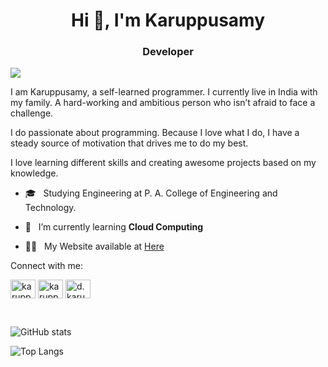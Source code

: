 <h1 align="center">Hi 👋, I'm Karuppusamy</h1>
<h3 align="center">Developer</h3>

<p align="left"> <img src="https://komarev.com/ghpvc/?username=karuppusamy-d&style=flat-square" /> </p>

I am Karuppusamy, a self-learned programmer. I currently live in India with my family. A hard-working and ambitious person who isn’t afraid to face a challenge.

I do passionate about programming. Because I love what I do, I have a steady source of motivation that drives me to do my best.

I love learning different skills and creating awesome projects based on my knowledge.

- 🎓 &nbsp; Studying Engineering at P. A. College of Engineering and Technology.

- 🌱 &nbsp; I’m currently learning **Cloud Computing**

- 👨‍💻 &nbsp; My Website available at [Here](https://karuppusamy.me/)

Connect with me:

<p align="left">
<a href="https://linkedin.com/in/karuppusamy" target="blank"><img align="center" src="https://cdn.jsdelivr.net/npm/simple-icons@3.0.1/icons/linkedin.svg" alt="karuppusamy" height="30" width="40" /></a>
<a href="https://instagram.com/karuppusamy.d" target="blank"><img align="center" src="https://cdn.jsdelivr.net/npm/simple-icons@3.0.1/icons/instagram.svg" alt="karuppusamy.d" height="30" width="40" /></a>
<a href="mailto:d.karuppusamy@outlook.com" target="blank"><img align="center" src="https://cdn.jsdelivr.net/npm/simple-icons@3.10.0/icons/gmail.svg" alt="d.karuppusamy@outlook.com" height="30" width="40" /></a>

&nbsp;

![GitHub stats](https://github-readme-stats.vercel.app/api?username=karuppusamy-d&show_icons=true&count_private=true&theme=algolia)

![Top Langs](https://github-readme-stats.vercel.app/api/top-langs/?username=karuppusamy-d&count_private=true&theme=algolia&layout=compact)
